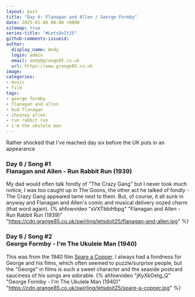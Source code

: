 ```yaml
---
layout: post
title: "Day 6: Flanagan and Allen / George Formby"
date: 2025-01-06 00:00 +0000
sitemap: true
series-title: "#LetsDoIt25"
github-comments-issueid:
author:
  display_name: Andy
  login: admin
  email: andy@grange85.co.uk
  url: https://www.grange85.co.uk
image:
categories:
- music
- film
tags:
- george formby
- flanagan and allen
- bud flanagan
- chesney allen
- run rabbit run
- i'm the ukulele man
---
```

Rather shocked that I've reached day six before the UK puts in an appearance

### Day 6 / Song #1<br/>Flanagan and Allen - Run Rabbit Run (1939)
My dad would often talk fondly of "The Crazy Gang" but I never took much notice, I was too caught up in The Goons, the other act he talked of fondly - The Crazy Gang appeared tame next to them. But, of course, it all sunk in anyway and Flanagan and Allen's comic and musical delivery oozed charm (that word again).
{% ahfowvideo "sVXTbbiHbpg" "Flanagan and Allen - Run Rabbit Run (1939)" "https://cdn.grange85.co.uk/swirling/letsdoit25/flanagan-and-allen.jpg" %}

### Day 6 / Song #2<br/>George Formby - I'm The Ukulele Man (1940)
This was from the 1940 film [Spare a Copper](https://en.wikipedia.org/wiki/Spare_a_Copper). I always had a fondness for George and his films, which often seemed to puzzle/surprise people, but the "George" in films is such a sweet character and the seaside postcard sauciness of his songs are adorable.
{% ahfowvideo "jKyXkOetg_Q" "George Formby - I'm The Ukulele Man (1940)" "https://cdn.grange85.co.uk/swirling/letsdoit25/spare-a-copper.jpg" %}
